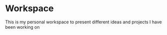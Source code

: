 # Workspace
This is my personal workspace to present different ideas and projects I have been working on
